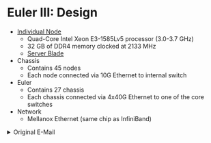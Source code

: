 # Euler III: Design

- [Individual Node](https://scicomp.ethz.ch/wiki/Euler#Euler_III)
  - Quad-Core Intel Xeon E3-1585Lv5 processor (3.0-3.7 GHz)
  - 32 GB of DDR4 memory clocked at 2133 MHz
  - [Server Blade](https://buy.hpe.com/us/en/moonshot-systems/moonshot-cartridges/proliant-server-cartridges/proliant-server-cartridges/hpe-proliant-m710x-server-blade/p/1009011712)
- Chassis
  - Contains 45 nodes
  - Each node connected via 10G Ethernet to internal switch
- Euler
  - Contains 27 chassis
  - Each chassis connected via 4x40G Ethernet to one of the core switches
- Network
  - Mellanox Ethernet (same chip as InfiniBand)

<details>
<summary>Original E-Mail</summary>

```
Dear Elwin,

Euler III is based on HPE's Moonshot system [1]. A Moonshot chassis contains 45 nodes [2] connected via 10G Ethernet to
one or two internal 10G/40G switches (only one in our case). Each chassis is then connected via 40G Ethernet (4 links,
if my memory is correct, so 160G in total) to one of the core switches of Euler. From a topological point of view, you
could say that one Moonshot chassis is equivalent to one rack in a traditional cluster -- in 1/10th of the space!

Although Moonshot was not originally designed for HPC, Euler III proved that its small (4 cores) fast CPUs and
low-latency network (Mellanox Ethernet, using the same chips as InfiniBand) was perfect for massively parallel
computation. Back in 2017, HPE used Euler III as a showcase for huge fluid dynamics simulations (Ansys FLUENT with >1
billion cells). Its performance was so good that its design was adopted by a majority of Formula 1 teams :-)

Cheers, Olivier

[1] https://buy.hpe.com/us/en/moonshot-systems/moonshot-chassis/moonshot-chassis/moonshot-chassis/hpe-moonshot-1500-chassis/p/5365577

[2] https://buy.hpe.com/us/en/moonshot-systems/moonshot-cartridges/proliant-server-cartridges/proliant-server-cartridges/hpe-proliant-m710x-server-blade/p/1009011712
```
</details>
